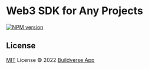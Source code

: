 # Web3 SDK for Any Projects

[![NPM version](https://img.shields.io/npm/v/@buildverse/web3?color=a1b858&label=)](https://www.npmjs.com/package/@buildverse/web3)


## License

[MIT](./LICENSE) License © 2022 [Buildverse App](https://buildverse.app)
